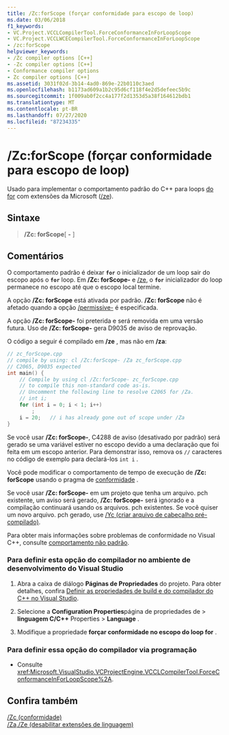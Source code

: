 ```yaml
---
title: /Zc:forScope (forçar conformidade para escopo de loop)
ms.date: 03/06/2018
f1_keywords:
- VC.Project.VCCLCompilerTool.ForceConformanceInForLoopScope
- VC.Project.VCCLWCECompilerTool.ForceConformanceInForLoopScope
- /zc:forScope
helpviewer_keywords:
- /Zc compiler options [C++]
- -Zc compiler options [C++]
- Conformance compiler options
- Zc compiler options [C++]
ms.assetid: 3031f02d-3b14-4ad0-869e-22b0110c3aed
ms.openlocfilehash: b1173ad609a1b2c95d6cf118f4e2d5defeec5b9c
ms.sourcegitcommit: 1f009ab0f2cc4a177f2d1353d5a38f164612bdb1
ms.translationtype: MT
ms.contentlocale: pt-BR
ms.lasthandoff: 07/27/2020
ms.locfileid: "87234335"
---
```

# <a name="zcforscope-force-conformance-in-for-loop-scope"></a>/Zc:forScope (forçar conformidade para escopo de loop)

Usado para implementar o comportamento padrão do C++ para loops [do for](../../cpp/for-statement-cpp.md) com extensões da Microsoft ([/ze](za-ze-disable-language-extensions.md)).

## <a name="syntax"></a>Sintaxe

> **/Zc: forScope**[ **-** ]

## <a name="remarks"></a>Comentários

O comportamento padrão é deixar **`for`** o inicializador de um loop sair do escopo após o **`for`** loop. Em **/Zc: forScope-** e [/ze](za-ze-disable-language-extensions.md), o **`for`** inicializador do loop permanece no escopo até que o escopo local termine.

A opção **/Zc: forScope** está ativada por padrão. **/Zc: forScope** não é afetado quando a opção [/permissive-](permissive-standards-conformance.md) é especificada.

A opção **/Zc: forScope-** foi preterida e será removida em uma versão futura. Uso de **/Zc: forScope-** gera D9035 de aviso de reprovação.

O código a seguir é compilado em **/ze** , mas não em **/za**:

```cpp
// zc_forScope.cpp
// compile by using: cl /Zc:forScope- /Za zc_forScope.cpp
// C2065, D9035 expected
int main() {
    // Compile by using cl /Zc:forScope- zc_forScope.cpp
    // to compile this non-standard code as-is.
    // Uncomment the following line to resolve C2065 for /Za.
    // int i;
    for (int i = 0; i < 1; i++)
        ;
    i = 20;   // i has already gone out of scope under /Za
}
```

Se você usar **/Zc: forScope-**, C4288 de aviso (desativado por padrão) será gerado se uma variável estiver no escopo devido a uma declaração que foi feita em um escopo anterior. Para demonstrar isso, remova os `//` caracteres no código de exemplo para declará-los `int i` .

Você pode modificar o comportamento de tempo de execução de **/Zc: forScope** usando o pragma de [conformidade](../../preprocessor/conform.md) .

Se você usar **/Zc: forScope-** em um projeto que tenha um arquivo. pch existente, um aviso será gerado, **/Zc: forScope-** será ignorado e a compilação continuará usando os arquivos. pch existentes. Se você quiser um novo arquivo. pch gerado, use [/Yc (criar arquivo de cabeçalho pré-compilado)](yc-create-precompiled-header-file.md).

Para obter mais informações sobre problemas de conformidade no Visual C++, consulte [comportamento não padrão](../../cpp/nonstandard-behavior.md).

### <a name="to-set-this-compiler-option-in-the-visual-studio-development-environment"></a>Para definir esta opção do compilador no ambiente de desenvolvimento do Visual Studio

1. Abra a caixa de diálogo **Páginas de Propriedades** do projeto. Para obter detalhes, confira [Definir as propriedades de build e do compilador do C++ no Visual Studio](../working-with-project-properties.md).

1. Selecione a **Configuration Properties**página de propriedades de  >  **linguagem C/C++** Properties  >  **Language** .

1. Modifique a propriedade **forçar conformidade no escopo do loop for** .

### <a name="to-set-this-compiler-option-programmatically"></a>Para definir essa opção do compilador via programação

- Consulte <xref:Microsoft.VisualStudio.VCProjectEngine.VCCLCompilerTool.ForceConformanceInForLoopScope%2A>.

## <a name="see-also"></a>Confira também

[/Zc (conformidade)](zc-conformance.md)<br/>
[/Za,/Ze (desabilitar extensões de linguagem)](za-ze-disable-language-extensions.md)<br/>
